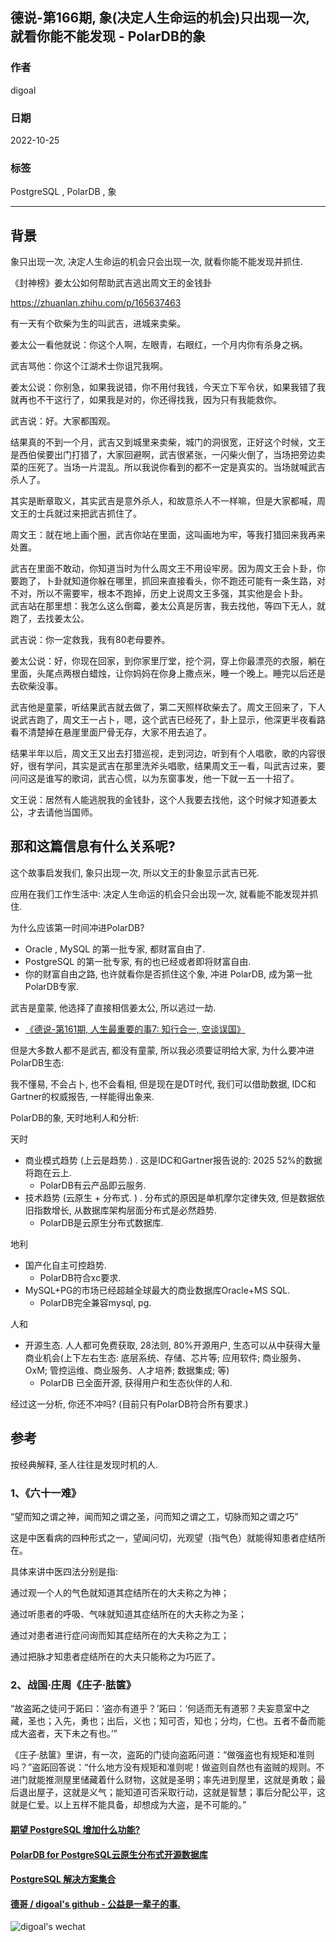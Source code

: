 ## 德说-第166期, 象(决定人生命运的机会)只出现一次, 就看你能不能发现 - PolarDB的象    
          
### 作者          
digoal          
          
### 日期          
2022-10-25          
          
### 标签          
PostgreSQL , PolarDB , 象       
          
----          
          
## 背景        
象只出现一次, 决定人生命运的机会只会出现一次, 就看你能不能发现并抓住.                
    
《封神榜》姜太公如何帮助武吉逃出周文王的金钱卦  
  
https://zhuanlan.zhihu.com/p/165637463  
  
有一天有个砍柴为生的叫武吉，进城来卖柴。  
  
姜太公一看他就说：你这个人啊，左眼青，右眼红，一个月内你有杀身之祸。  
  
武吉骂他：你这个江湖术士你诅咒我啊。  
  
姜太公说：你别急，如果我说错，你不用付我钱，今天立下军令状，如果我错了我就再也不干这行了，如果我是对的，你还得找我，因为只有我能救你。  
  
武吉说：好。大家都围观。  
  
结果真的不到一个月，武吉又到城里来卖柴，城门的洞很宽，正好这个时候，文王是西伯侯要出门打猎了，大家回避啊，武吉很紧张，一闪柴火倒了，当场把旁边卖菜的压死了。当场一片混乱。所以我说你看到的都不一定是真实的。当场就喊武吉杀人了。  
  
其实是断章取义，其实武吉是意外杀人，和故意杀人不一样嘛，但是大家都喊，周文王的士兵就过来把武吉抓住了。  
  
周文王：就在地上画个圈，武吉你站在里面，这叫画地为牢，等我打猎回来我再来处置。  
  
武吉在里面不敢动，你知道当时为什么周文王不用设牢房。因为周文王会卜卦，你要跑了，卜卦就知道你躲在哪里，抓回来直接看头，你不跑还可能有一条生路，对不对，所以不需要牢，根本不跑掉，历史上说周文王多强，其实他是会卜卦。  
武吉站在那里想：我怎么这么倒霉，姜太公真是厉害，我去找他，等四下无人，就跑了，去找姜太公。  
  
武吉说：你一定救我，我有80老母要养。  
  
姜太公说：好，你现在回家，到你家里厅堂，挖个洞，穿上你最漂亮的衣服，躺在里面，头尾点两根白蜡烛，让你妈妈在你身上撒点米，睡一个晚上。睡完以后还是去砍柴没事。  
  
武吉他是童蒙，听结果武吉就去做了，第二天照样砍柴去了。周文王回来了，下人说武吉跑了，周文王一占卜，嗯，这个武吉已经死了，卦上显示，他深更半夜看路看不清楚掉在悬崖里面尸骨无存，大家不用去追了。  
  
结果半年以后，周文王又出去打猎巡视，走到河边，听到有个人唱歌，歌的内容很好，很有学问，其实是武吉在那里洗斧头唱歌，结果周文王一看，叫武吉过来，要问问这是谁写的歌词，武吉心慌，以为东窗事发，他一下就一五一十招了。  
  
文王说：居然有人能逃脱我的金钱卦，这个人我要去找他，这个时候才知道姜太公，才去请他当国师。  
  
## 那和这篇信息有什么关系呢?    
这个故事启发我们, 象只出现一次, 所以文王的卦象显示武吉已死.    
  
应用在我们工作生活中:  决定人生命运的机会只会出现一次, 就看能不能发现并抓住.     
  
为什么应该第一时间冲进PolarDB?    
- Oracle , MySQL 的第一批专家, 都财富自由了.    
- PostgreSQL 的第一批专家, 有的也已经或者即将财富自由.    
- 你的财富自由之路, 也许就看你是否抓住这个象, 冲进 PolarDB, 成为第一批PolarDB专家.    
  
武吉是童蒙, 他选择了直接相信姜太公, 所以逃过一劫.    
- [《德说-第161期, 人生最重要的事7: 知行合一, 空谈误国》](../202210/20221021_01.md)    
  
但是大多数人都不是武吉, 都没有童蒙, 所以我必须要证明给大家, 为什么要冲进PolarDB生态:    
  
我不懂易, 不会占卜, 也不会看相, 但是现在是DT时代, 我们可以借助数据, IDC和Gartner的权威报告, 一样能得出象来.     
  
PolarDB的象, 天时地利人和分析:   
  
天时  
- 商业模式趋势 (上云是趋势.)   . 这是IDC和Gartner报告说的: 2025 52%的数据将跑在云上.     
    - PolarDB有云产品即云服务.
- 技术趋势 (云原生 + 分布式. )    . 分布式的原因是单机摩尔定律失效, 但是数据依旧指数增长, 从数据库架构层面分布式是必然趋势.    
    - PolarDB是云原生分布式数据库.  
  
地利   
- 国产化自主可控趋势.    
    - PolarDB符合xc要求.   
- MySQL+PG的市场已经超越全球最大的商业数据库Oracle+MS SQL.   
    - PolarDB完全兼容mysql, pg.    
  
人和   
- 开源生态. 人人都可免费获取, 28法则, 80%开源用户, 生态可以从中获得大量商业机会(上下左右生态: 底层系统、存储、芯片等; 应用软件; 商业服务、OxM; 管控运维、商业服务、人才培养; 数据集成; 等)  
    - PolarDB 已全面开源, 获得用户和生态伙伴的人和.    
  
经过这一分析, 你还不冲吗? (目前只有PolarDB符合所有要求.)     
  
  
## 参考  
按经典解释, 圣人往往是发现时机的人.  
  
### 1、《六十一难》  
  
“望而知之谓之神，闻而知之谓之圣，问而知之谓之工，切脉而知之谓之巧”  
  
这是中医看病的四种形式之一，望闻问切，光观望（指气色）就能得知患者症结所在。  
  
具体来讲中医四法分别是指:  
  
通过观一个人的气色就知道其症结所在的大夫称之为神；  
  
通过听患者的呼吸、气味就知道其症结所在的大夫称之为圣；  
  
通过对患者进行症问询而知其症结所在的大夫称之为工；  
  
通过把脉才知患者症结所在的大夫只能称之为巧匠了。  
  
  
### 2、战国·庄周《庄子·胠箧》  
“故盗跖之徒问于跖曰：‘盗亦有道乎？’跖曰：‘何适而无有道邪？夫妄意室中之藏，圣也；入先，勇也；出后，义也；知可否，知也；分均，仁也。五者不备而能成大盗者，天下未之有也。’”  
  
《庄子·胠箧》里讲，有一次，盗跖的门徒向盗跖问道：“做强盗也有规矩和准则吗？”盗跖回答说：“什么地方没有规矩和准则呢！做盗则自然也有盗贼的规则。不进门就能推测屋里储藏着什么财物，这就是圣明；率先进到屋里，这就是勇敢；最后退出屋子，这就是义气；能知道可否采取行动，这就是智慧；事后分配公平，这就是仁爱。以上五样不能具备，却想成为大盗，是不可能的。”  
  
  
  
#### [期望 PostgreSQL 增加什么功能?](https://github.com/digoal/blog/issues/76 "269ac3d1c492e938c0191101c7238216")
  
  
#### [PolarDB for PostgreSQL云原生分布式开源数据库](https://github.com/ApsaraDB/PolarDB-for-PostgreSQL "57258f76c37864c6e6d23383d05714ea")
  
  
#### [PostgreSQL 解决方案集合](https://yq.aliyun.com/topic/118 "40cff096e9ed7122c512b35d8561d9c8")
  
  
#### [德哥 / digoal's github - 公益是一辈子的事.](https://github.com/digoal/blog/blob/master/README.md "22709685feb7cab07d30f30387f0a9ae")
  
  
![digoal's wechat](../pic/digoal_weixin.jpg "f7ad92eeba24523fd47a6e1a0e691b59")
  
